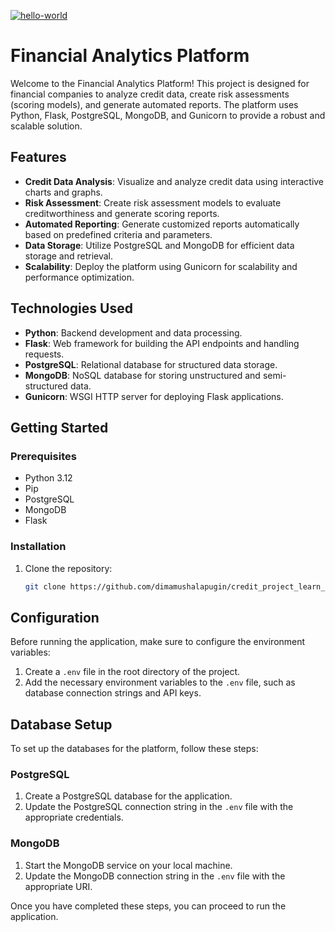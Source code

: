 [![hello-world](https://github.com/dimamushalapugin/credit_project_learn_python/actions/workflows/hello-world.yml/badge.svg)](https://github.com/dimamushalapugin/credit_project_learn_python/actions/workflows/hello-world.yml)

# Financial Analytics Platform

Welcome to the Financial Analytics Platform! This project is designed for financial companies to analyze credit data, create risk assessments (scoring models), and generate automated reports. The platform uses Python, Flask, PostgreSQL, MongoDB, and Gunicorn to provide a robust and scalable solution.

## Features

- **Credit Data Analysis**: Visualize and analyze credit data using interactive charts and graphs.
- **Risk Assessment**: Create risk assessment models to evaluate creditworthiness and generate scoring reports.
- **Automated Reporting**: Generate customized reports automatically based on predefined criteria and parameters.
- **Data Storage**: Utilize PostgreSQL and MongoDB for efficient data storage and retrieval.
- **Scalability**: Deploy the platform using Gunicorn for scalability and performance optimization.

## Technologies Used

- **Python**: Backend development and data processing.
- **Flask**: Web framework for building the API endpoints and handling requests.
- **PostgreSQL**: Relational database for structured data storage.
- **MongoDB**: NoSQL database for storing unstructured and semi-structured data.
- **Gunicorn**: WSGI HTTP server for deploying Flask applications.

## Getting Started

### Prerequisites

- Python 3.12
- Pip
- PostgreSQL
- MongoDB
- Flask

### Installation

1. Clone the repository:
   ```bash
   git clone https://github.com/dimamushalapugin/credit_project_learn_python.git

## Configuration

Before running the application, make sure to configure the environment variables:

1. Create a `.env` file in the root directory of the project.
2. Add the necessary environment variables to the `.env` file, such as database connection strings and API keys.

## Database Setup

To set up the databases for the platform, follow these steps:

### PostgreSQL

1. Create a PostgreSQL database for the application.
2. Update the PostgreSQL connection string in the `.env` file with the appropriate credentials.

### MongoDB

1. Start the MongoDB service on your local machine.
2. Update the MongoDB connection string in the `.env` file with the appropriate URI.

Once you have completed these steps, you can proceed to run the application.

